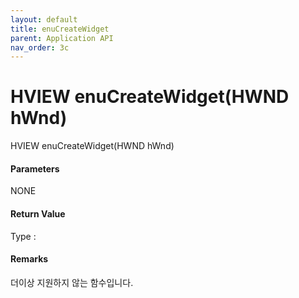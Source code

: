 ```yaml
---
layout: default
title: enuCreateWidget
parent: Application API
nav_order: 3c
---
```

# HVIEW enuCreateWidget\(HWND hWnd\)

HVIEW enuCreateWidget\(HWND hWnd\)

#### Parameters

NONE

#### Return Value

Type :

#### Remarks

더이상 지원하지 않는 함수입니다.

